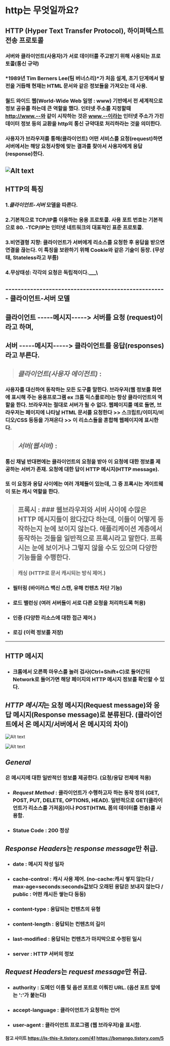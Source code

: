 http는 무엇일까요?
=================
**HTTP (Hyper Text Transfer Protocol)**, 하이퍼텍스트 전송 프로토콜
------------------------------------------
### 서버와 클라이언트(사용자)가 서로 데이터를 주고받기 위해 사용되는 프로토콜(통신 규약)
### *1989년 Tim Berners Lee(팀 버너스리)*가 처음 설계,   초기 단계에서 발전을 거듭해 현재는 HTML 문서와   같은 정보들을 가져오는 데 사용.
### 월드 와이드 웹(World-Wide Web 일명 : www) 기반에서 전 세계적으로 정보 공유를 하는데 큰 역할을 했다. 인터넷 주소를 지정할때 http://www.--와 같이 시작하는 것은 www.--이라는 인터넷 주소가 가진 데이터 정보 등의 교환을 http의 통신 규약대로 처리하라는 것을 의미한다.
### 사용자가 브라우저를 통해(클라이언트) 어떤 서비스를 요청(request)하면 서버에서는 해당 요청사항에 맞는 결과를 찾아서 사용자에게 응답(response)한다.
![Alt text](https://img1.daumcdn.net/thumb/R1280x0/?scode=mtistory2&fname=https%3A%2F%2Fblog.kakaocdn.net%2Fdn%2FOuorH%2FbtrmRu6tol9%2Fb6TfAxPy5Z2KK83dDs3Bs1%2Fimg.png "client-server")
-----------------------------------------------------
HTTP의 특징
--------------
### 1.*클라이언트-서버* 모델을 따른다.
### 2.기본적으로 TCP/IP를 이용하는 응용 프로토콜. 사용 포트 번호는 기본적으로 80. -TCP/IP는 인터넷 네트워크의 대표적인 표준 프로토콜.
### 3.비연결형 지향: 클라이언트가 서버에게 리소스를 요청한 후 응답을 받으면 연결을 끊는다. 이 특징을 보완하기 위해 Cookie와 같은 기술이 등장. (무상태, Stateless라고 부름)
### 4.무상태성: 각각의 요청은 독립적이다.___\\

----------------------------------------------------  클라이언트-서버 모델
---------------------
## 클라이언트 -----메시지-----> 서버를 요청 (request)이라고 하며,

## 서버 -----메시지-----> 클라이언트를 응답(responses)라고 부른다.

> ## *클라이언트(사용자 에이전트)* :
 ### 사용자를 대신하여 동작하는 모든 도구를 말한다. 브라우저(웹 정보를 화면에 표시해 주는 응용프로그램 ex 크롬 익스플로러)는 항상 클라이언트의 역할을 한다. 브라우저는 절대로 서버가 될 수 없다. 웹페이지를 예로 들면, 브라우저는 페이지에 나타날 HTML 문서를 요청한다 >> 스크립트/이미지/비디오/CSS 등등을 가져온다 >> 이 리소스들을 혼합해 웹페이지에 표시한다.

> ## *서버(웹서버)* :
 ### 통신 채널 반대편에는 클라이언트의 요청을 받아 이 요청에 대한 정보를 제공하는 서버가 존재. 요청에 대한 답이 HTTP 메시지(HTTP message). 


### 또 이 요청과 응답 사이에는 여러 개체들이 있는데, 그 중 프록시는 게이트웨이 또는 캐시 역할을 한다.


> ## 프록시 : ### 웹브라우저와 서버 사이에 수많은 HTTP 메시지들이 왔다갔다 하는데, 이들이 어떻게 동작하는지 눈에 보이지 않는다. 애플리케이션 계층에서 동작하는 것들을 일반적으로 프록시라고 말한다. 프록시는 눈에 보이거나 그렇지 않을 수도 있으며 다양한 기능들을 수행한다.

 > ### 캐싱 (HTTP로 문서 캐시되는 방식 제어.)

 * ### 필터링 (바이러스 백신 스캔, 유해 컨텐츠 차단 기능)

 * ### 로드 밸런싱 (여러 서버들이 서로 다른 요청을 처리하도록 허용)

 * ### 인증 (다양한 리소스에 대한 접근 제어.)

 * ### 로깅 (이력 정보를 저장)
-----------------------------------------------
HTTP 메시지
-----------
* ### 크롬에서 오른쪽 마우스를 눌러 검사(Ctrl+Shift+C)로 들어간뒤 Network로 들어가면 해당 페이지의 HTTP 메시지 정보를 확인할 수 있다. 

## *HTTP 메시지*는 요청 메시지(Request message)와 응답 메시지(Response message)로 분류된다. (클라이언트에서 온 메시지/서버에서 온 메시지의 차이)

![Alt text](https://img1.daumcdn.net/thumb/R1280x0/?scode=mtistory2&fname=https%3A%2F%2Fblog.kakaocdn.net%2Fdn%2FVHNV8%2FbtqDn0wi4jm%2F34tZOYkLKDBBaLhcKGvpQK%2Fimg.png)

![Alt text](https://img1.daumcdn.net/thumb/R1280x0/?scode=mtistory2&fname=https%3A%2F%2Fblog.kakaocdn.net%2Fdn%2FpqNm0%2FbtqDn2AB40b%2F54ILC6POhg9KKth15ovIM0%2Fimg.png)

## *General*
### 은 메시지에 대한 일반적인 정보를 제공한다. (요청/응답 전체에 적용)
 * ### *Request Method* :  클라이언트가 수행하고자 하는 동작 정의 (GET, POST, PUT, DELETE, OPTIONS, HEAD). 일반적으로 GET(클라이언트가 리소스를 가져옴)이나 POST(HTML 폼의 데이터를 전송)를 사용함.

 * ### Statue Code : 200 정상

## *Response Headers*는 *response message*만 취급.

 * ### date : 메시지 작성 일자
 * ### cache-control : 캐시 사용 제어. (no-cache:캐시 쌓지 않는다 / max-age=seconds:seconds값보다 오래된 응답은 보내지 않는다 / public : 어떤 캐시든 쌓는다 등등)
 * ### content-type : 응답되는 컨텐츠의 유형
 * ### content-length : 응답되는 컨텐츠의 길이
 * ### last-modified : 응답되는 컨텐츠가 마지막으로 수정된 일시
 * ### server : HTTP 서버의 정보

## *Request Headers*는 *request message*만 취급.

 * ### authority : 도메인 이름 및 옵션 포트로 이뤄진 URL. (옵션 포트 앞에는 ':'가 붙는다)
 * ### accept-language : 클라이언트가 요청하는 언어
 * ### user-agent : 클라이언트 프로그램 (웹 브라우저)을 표시함.

#### 참고 사이트    <https://is-this-it.tistory.com/41>    <https://bomango.tistory.com/5>

 